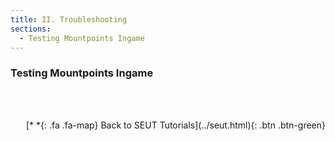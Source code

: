```yaml
---
title: II. Troubleshooting
sections:
  - Testing Mountpoints Ingame
---
```

### Testing Mountpoints Ingame


<br><br/>

<p style="text-align:right">[*&nbsp;*{: .fa .fa-map} Back to SEUT Tutorials](../seut.html){: .btn .btn-green}</p>